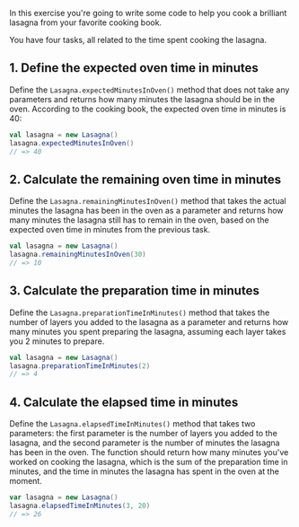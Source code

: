 In this exercise you're going to write some code to help you cook a brilliant lasagna from your favorite cooking book.

You have four tasks, all related to the time spent cooking the lasagna.

## 1. Define the expected oven time in minutes

Define the `Lasagna.expectedMinutesInOven()` method that does not take any parameters and returns how many minutes the lasagna should be in the oven. According to the cooking book, the expected oven time in minutes is 40:

```scala
val lasagna = new Lasagna()
lasagna.expectedMinutesInOven()
// => 40
```

## 2. Calculate the remaining oven time in minutes

Define the `Lasagna.remainingMinutesInOven()` method that takes the actual minutes the lasagna has been in the oven as a parameter and returns how many minutes the lasagna still has to remain in the oven, based on the expected oven time in minutes from the previous task.

```scala
val lasagna = new Lasagna()
lasagna.remainingMinutesInOven(30)
// => 10
```

## 3. Calculate the preparation time in minutes

Define the `Lasagna.preparationTimeInMinutes()` method that takes the number of layers you added to the lasagna as a parameter and returns how many minutes you spent preparing the lasagna, assuming each layer takes you 2 minutes to prepare.

```scala
val lasagna = new Lasagna()
lasagna.preparationTimeInMinutes(2)
// => 4
```

## 4. Calculate the elapsed time in minutes

Define the `Lasagna.elapsedTimeInMinutes()` method that takes two parameters: the first parameter is the number of layers you added to the lasagna, and the second parameter is the number of minutes the lasagna has been in the oven. The function should return how many minutes you've worked on cooking the lasagna, which is the sum of the preparation time in minutes, and the time in minutes the lasagna has spent in the oven at the moment.

```scala
var lasagna = new Lasagna()
lasagna.elapsedTimeInMinutes(3, 20)
// => 26
```
